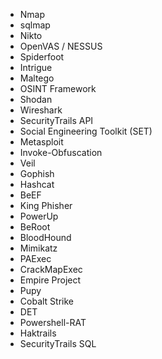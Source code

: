 - Nmap
- sqlmap
- Nikto
- OpenVAS / NESSUS
- Spiderfoot
- Intrigue
- Maltego
- OSINT Framework
- Shodan
- Wireshark
- SecurityTrails API
- Social Engineering Toolkit (SET)
- Metasploit
- Invoke-Obfuscation
- Veil
- Gophish
- Hashcat
- BeEF
- King Phisher
- PowerUp
- BeRoot
- BloodHound
- Mimikatz
- PAExec
- CrackMapExec
- Empire Project
- Pupy
- Cobalt Strike
- DET
- Powershell-RAT
- Haktrails
- SecurityTrails SQL
